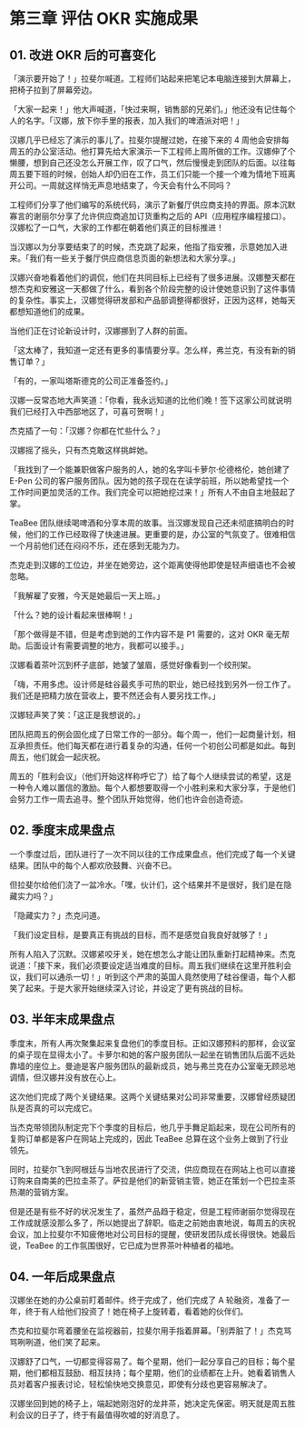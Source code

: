 # 第三章 评估 OKR 实施成果

## 01. 改进 OKR 后的可喜变化

「演示要开始了！」拉斐尔喊道。工程师们站起来把笔记本电脑连接到大屏幕上，把椅子拉到了屏幕旁边。

「大家一起来！」他大声喊道，「快过来啊，销售部的兄弟们。」他还没有记住每个人的名字。「汉娜，放下你手里的报表，加入我们的啤酒派对吧！」

汉娜几乎已经忘了演示的事儿了。拉斐尔提醒过她，在接下来的 4 周他会安排每周五的办公室活动。他打算先给大家演示一下工程师上周所做的工作。汉娜伸了个懒腰，想到自己还没怎么开展工作，叹了口气，然后慢慢走到团队的后面。以往每周五要下班的时候，创始人却仍旧在工作，员工们只能一个接一个难为情地下班离开公司。一周就这样悄无声息地结束了，今天会有什么不同吗？

工程师们分享了他们编写的系统代码，演示了新餐厅供应商支持的界面。原本沉默寡言的谢丽尔分享了允许供应商追加订货重构之后的 API（应用程序编程接口）。汉娜松了一口气，大家的工作都在朝着他们真正的目标推进！

当汉娜以为分享要结束了的时候，杰克跳了起来，他指了指安雅，示意她加入进来。「我们有一些关于餐厅供应商信息页面的新想法和大家分享。」

汉娜兴奋地看着他们的调侃，他们在共同目标上已经有了很多进展。汉娜整天都在想杰克和安雅这一天都做了什么，看到各个阶段完整的设计使她意识到了这件事情的复杂性。事实上，汉娜觉得研发部和产品部调整得都很好，正因为这样，她每天都想知道他们的成果。

当他们正在讨论新设计时，汉娜挪到了人群的前面。

「这太棒了，我知道一定还有更多的事情要分享。怎么样，弗兰克，有没有新的销售订单？」

「有的，一家叫塔斯德克的公司正准备签约。」

汉娜一反常态地大声笑道：「你看，我永远知道的比他们晚！签下这家公司就说明我们已经打入中西部地区了，可喜可贺啊！」

杰克插了一句：「汉娜？你都在忙些什么？」

汉娜摇了摇头，只有杰克敢这样挑衅她。

「我找到了一个能兼职做客户服务的人，她的名字叫卡萝尔·伦德格伦，她创建了 E-Pen 公司的客户服务团队。因为她的孩子现在在读学前班，所以她希望找一个工作时间更加灵活的工作。我们完全可以把她挖过来！」所有人不由自主地鼓起了掌。

TeaBee 团队继续喝啤酒和分享本周的故事。当汉娜发现自己还未彻底搞明白的时候，他们的工作已经取得了快速进展。更重要的是，办公室的气氛变了。很难相信一个月前他们还在闷闷不乐，还在感到无能为力。

杰克走到汉娜的工位边，并坐在她旁边，这个距离使得他即使是轻声细语也不会被忽略。

「我解雇了安雅，今天是她最后一天上班。」

「什么？她的设计看起来很棒啊！」

「那个做得是不错，但是考虑到她的工作内容不是 P1 需要的，这对 OKR 毫无帮助。后面设计有需要调整的地方，我都可以接手。」

汉娜看着茶叶沉到杯子底部，她皱了皱眉，感觉好像看到一个绞刑架。

「嗨，不用多虑。设计师是硅谷最炙手可热的职业，她已经找到另外一份工作了。我们还是把精力放在营收上，要不然还会有人要另找工作。」

汉娜轻声笑了笑：「这正是我想说的。」

团队把周五的例会固化成了日常工作的一部分。每个周一，他们一起商量计划，相互承担责任。他们每天都在进行着复杂的沟通，任何一个初创公司都是如此。每到周五，他们就会一起庆祝。

周五的「胜利会议」（他们开始这样称呼它了）给了每个人继续尝试的希望，这是一种令人难以置信的激励。每个人都想要取得一个小胜利来和大家分享，于是他们会努力工作一周去追寻。整个团队开始觉得，他们也许会创造奇迹。

## 02. 季度末成果盘点

一个季度过后，团队进行了一次不同以往的工作成果盘点，他们完成了每一个关键结果。团队中的每个人都欢欣鼓舞、兴奋不已。

但拉斐尔给他们浇了一盆冷水。「嘿，伙计们，这个结果并不是很好，我们是在隐藏实力吗？」

「隐藏实力？」杰克问道。

「我们设定目标，是要真正有挑战的目标，而不是感觉自我良好就够了！」

所有人陷入了沉默。汉娜紧咬牙关，她在想怎么才能让团队重新打起精神来。杰克说道：「接下来，我们必须要设定适当难度的目标。周五我们继续在这里开胜利会议，我们可以通杀一切！」听到这个严肃的英国人竟然使用了硅谷俚语，每个人都笑了起来。于是大家开始继续深入讨论，并设定了更有挑战的目标。

## 03. 半年末成果盘点

季度末，所有人再次聚集起来复盘他们的季度目标。正如汉娜预料的那样，会议室的桌子现在显得太小了。卡萝尔和她的客户服务团队一起坐在销售团队后面不远处靠墙的座位上。曼迪是客户服务团队的最新成员，她与弗兰克在办公室毫无顾忌地调情，但汉娜并没有放在心上。

这次他们完成了两个关键结果。这两个关键结果对公司非常重要，汉娜曾经质疑团队是否真的可以完成它。

当杰克带领团队制定完下个季度的目标后，他几乎手舞足蹈起来，现在公司所有的复购订单都是客户在网站上完成的，因此 TeaBee 总算在这个业务上做到了行业领先。

同时，拉斐尔飞到阿根廷与当地农民进行了交流，供应商现在在网站上也可以直接订购来自南美的巴拉圭茶了。萨拉是他们的新营销主管，她正在策划一个巴拉圭茶热潮的营销方案。

但是还是有些不好的状况发生了，虽然产品趋于稳定，但是工程师谢丽尔觉得现在工作成就感没那么多了，所以她提出了辞职。临走之前她由衷地说，每周五的庆祝会议，加上拉斐尔不知疲倦地对公司目标的提醒，使研发团队成长得很快。她最后说，TeaBee 的工作氛围很好，它已成为世界茶叶种植者的福地。

## 04. 一年后成果盘点

汉娜坐在她的办公桌前盯着邮件。终于完成了，他们完成了 A 轮融资，准备了一年，终于有人给他们投资了！她在椅子上旋转着，看着她的伙伴们。

杰克和拉斐尔弯着腰坐在监视器前，拉斐尔用手指着屏幕。「别弄脏了！」杰克骂骂咧咧道，他们笑了起来。

汉娜舒了口气，一切都变得容易了。每个星期，他们一起分享自己的目标；每个星期，他们都相互鼓励、相互扶持；每个星期，他们的业绩都在上升。她看着销售人员对着客户报表讨论，轻松愉快地交换意见，即使有分歧也更容易解决了。

汉娜坐回到她的椅子上，端起她刚泡好的龙井茶，她决定先保密。明天就是周五胜利会议的日子了，终于有最值得吹嘘的好消息了。


